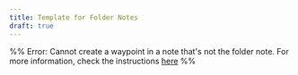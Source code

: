 ```yaml
---
title: Template for Folder Notes
draft: true
---
```

%% Error: Cannot create a waypoint in a note that's not the folder note. For more information, check the instructions [here](https://github.com/IdreesInc/Waypoint) %%
